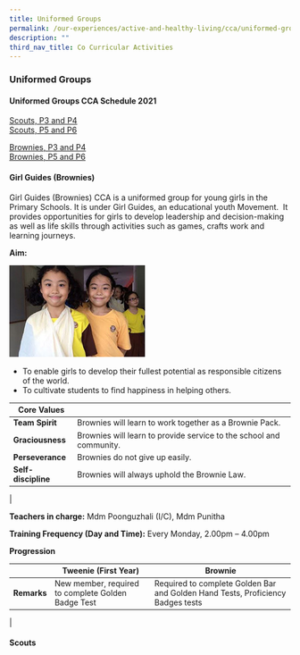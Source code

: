 ```yaml
---
title: Uniformed Groups
permalink: /our-experiences/active-and-healthy-living/cca/uniformed-groups/
description: ""
third_nav_title: Co Curricular Activities
---
```

### **Uniformed Groups**
#### **Uniformed Groups CCA Schedule 2021**
[Scouts, P3 and P4](https://drive.google.com/file/d/1X8FjjcDqZ8MPZ7WozFDSOv4IO25s7Dct/view?usp=sharing)<br>
[Scouts, P5 and P6](https://drive.google.com/file/d/12PH4xNNZ6LST6Vvwiz8XlEQohoRx7xA7/view?usp=sharing)

[Brownies, P3 and P4](https://drive.google.com/file/d/1Jt1Zlu6vWH5clUGe1BrHIPGIOlp6eymR/view?usp=sharing)<br>
[Brownies, P5 and P6](https://drive.google.com/file/d/1Sur31Nc8p52Bf600wkpvvXgvk5elvRby/view?usp=sharing)

#### **Girl Guides (Brownies)**
Girl Guides (Brownies) CCA is a uniformed group for young girls in the Primary Schools. It is under Girl Guides, an educational youth Movement.  It provides opportunities for girls to develop leadership and decision-making as well as life skills through activities such as games, crafts work and learning journeys.

**Aim:**

![](/images/ug1.jpg)

*   To enable girls to develop their fullest potential as responsible citizens of the world.
*   To cultivate students to find happiness in helping others.

| Core Values |  |
|---|---|
| **Team Spirit** | Brownies will learn to work together as a Brownie Pack. |
| **Graciousness** | Brownies will learn to provide service to the school and community. |
| **Perseverance** | Brownies do not give up easily. |
| **Self-discipline** | Brownies will always uphold the Brownie Law. |
|

**Teachers in charge:** Mdm Poonguzhali (I/C), Mdm Punitha

**Training Frequency (Day and Time):** Every Monday, 2.00pm – 4.00pm 

**Progression**

|  | Tweenie (First Year) | Brownie |
|---|---|---|
| **Remarks** | New member, required to complete Golden Badge Test | Required to complete Golden Bar and Golden Hand Tests, Proficiency Badges tests |
|

#### **Scouts**